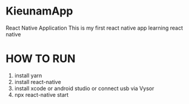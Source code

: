 # KieunamApp
React Native Application
This is my first react native app
learning react native

# HOW TO RUN
1. install yarn 
2. install react-native 
3. install xcode or android studio or connect usb via Vysor
4. npx react-native start
